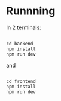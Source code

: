 # Runnning

In 2 terminals:

```

cd backend
npm install
npm run dev

```

and 

```

cd frontend
npm install
npm run dev

```